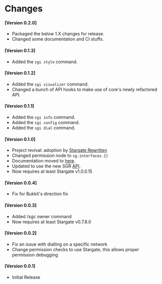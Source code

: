 # Changes

#### [Version 0.2.0]

- Packaged the below 1.X changes for release.
- Changed some documentation and CI stuffs.

#### [Version 0.1.3]

- Added the `sgi style` command.

#### [Version 0.1.2]

- Added the `sgi visualizer` command.
- Changed a bunch of API hooks to make use of core's newly refactored API.

#### [Version 0.1.1]

- Added the `sgi info` command.
- Added the `sgi config` command.
- Added the `sgi dial` command.

#### [Version 0.1.0]

- Project revival: adoption by [Stargate Rewritten](https://sgrewritten.org)
- Changed permission node to `sg.interfaces.{}`
- Documentation moved to [here](https://sgrewritten.org/infosgi).
- Updated to use the new SGR [API](https://sgrewritten.org/api).
- Now requires at least Stargate v1.0.0.15

#### [Version 0.0.4]

 - Fix for Bukkit's direction fix

#### [Version 0.0.3]

 - Added /sgc owner <player> command
 - Now requires at least Stargate v0.7.8.0

#### [Version 0.0.2]

 - Fix an issue with dialling on a specific network
 - Change permission checks to use Stargate, this allows proper permission debugging

#### [Version 0.0.1]

 - Initial Release